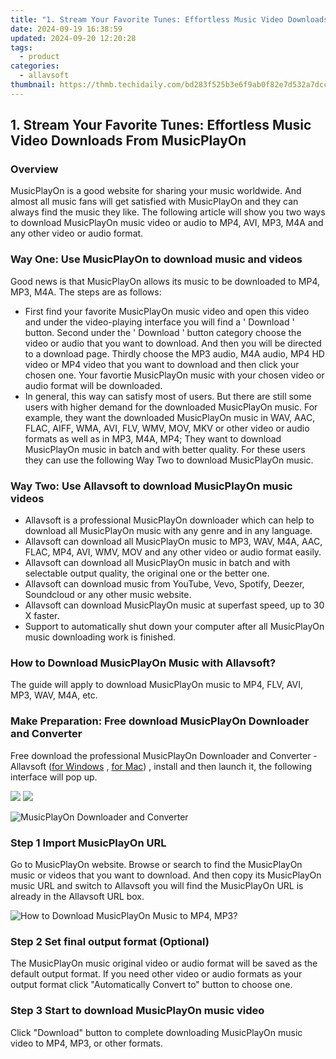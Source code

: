 ```yaml
---
title: "1. Stream Your Favorite Tunes: Effortless Music Video Downloads From MusicPlayOn"
date: 2024-09-19 16:38:59
updated: 2024-09-20 12:20:28
tags:
  - product
categories:
  - allavsoft
thumbnail: https://thmb.techidaily.com/bd283f525b3e6f9ab0f82e7d532a7dcceb86337b96557ac23492ec2be477bfa0.jpg
---
```


## 1. Stream Your Favorite Tunes: Effortless Music Video Downloads From MusicPlayOn

### Overview

MusicPlayOn is a good website for sharing your music worldwide. And almost all music fans will get satisfied with MusicPlayOn and they can always find the music they like. The following article will show you two ways to download MusicPlayOn music video or audio to MP4, AVI, MP3, M4A and any other video or audio format.

### Way One: Use MusicPlayOn to download music and videos

Good news is that MusicPlayOn allows its music to be downloaded to MP4, MP3, M4A. The steps are as follows:

* First find your favorite MusicPlayOn music video and open this video and under the video-playing interface you will find a ' Download ' button. Second under the ' Download ' button category choose the video or audio that you want to download. And then you will be directed to a download page. Thirdly choose the MP3 audio, M4A audio, MP4 HD video or MP4 video that you want to download and then click your chosen one. Your favortie MusicPlayOn music with your chosen video or audio format will be downloaded.
* In general, this way can satisfy most of users. But there are still some users with higher demand for the downloaded MusicPlayOn music. For example, they want the downloaded MusicPlayOn music in WAV, AAC, FLAC, AIFF, WMA, AVI, FLV, WMV, MOV, MKV or other video or audio formats as well as in MP3, M4A, MP4; They want to download MusicPlayOn music in batch and with better quality. For these users they can use the following Way Two to download MusicPlayOn music.

### Way Two: Use Allavsoft to download MusicPlayOn music videos

* Allavsoft is a professional MusicPlayOn downloader which can help to download all MusicPlayOn music with any genre and in any language.
* Allavsoft can download all MusicPlayOn music to MP3, WAV, M4A, AAC, FLAC, MP4, AVI, WMV, MOV and any other video or audio format easily.
* Allavsoft can download all MusicPlayOn music in batch and with selectable output quality, the original one or the better one.
* Allavsoft can download music from YouTube, Vevo, Spotify, Deezer, Soundcloud or any other music website.
* Allavsoft can download MusicPlayOn music at superfast speed, up to 30 X faster.
* Support to automatically shut down your computer after all MusicPlayOn music downloading work is finished.

### How to Download MusicPlayOn Music with Allavsoft?

The guide will apply to download MusicPlayOn music to MP4, FLV, AVI, MP3, WAV, M4A, etc.

### Make Preparation: Free download MusicPlayOn Downloader and Converter

Free download the professional MusicPlayOn Downloader and Converter - Allavsoft ([for Windows](https://tools.techidaily.com/allavsoft/products/) , [for Mac](https://tools.techidaily.com/allavsoft/products/)) , install and then launch it, the following interface will pop up.

[![](https://www.allavsoft.com/how-to/../images/how-to/free-download-win.jpg)](https://tools.techidaily.com/allavsoft/products/) [![](https://www.allavsoft.com/how-to/../images/how-to/free-download-mac.jpg)](https://tools.techidaily.com/allavsoft/products/)

![MusicPlayOn Downloader and Converter](https://www.allavsoft.com/how-to/../images/allavsoft/screen-shot-600.jpg)

### Step 1 Import MusicPlayOn URL

Go to MusicPlayOn website. Browse or search to find the MusicPlayOn music or videos that you want to download. And then copy its MusicPlayOn music URL and switch to Allavsoft you will find the MusicPlayOn URL is already in the Allavsoft URL box.

![How to Download MusicPlayOn Music to MP4, MP3?](https://www.allavsoft.com/how-to/../images/how-to/download-rtmp-video/download-rtmp-video.jpg)

### Step 2 Set final output format (Optional)

The MusicPlayOn music original video or audio format will be saved as the default output format. If you need other video or audio formats as your output format click "Automatically Convert to" button to choose one.

### Step 3 Start to download MusicPlayOn music video

Click "Download" button to complete downloading MusicPlayOn music video to MP4, MP3, or other formats.

<ins class="adsbygoogle"
     style="display:block"
     data-ad-format="autorelaxed"
     data-ad-client="ca-pub-7571918770474297"
     data-ad-slot="1223367746"></ins>



<ins class="adsbygoogle"
     style="display:block"
     data-ad-client="ca-pub-7571918770474297"
     data-ad-slot="8358498916"
     data-ad-format="auto"
     data-full-width-responsive="true"></ins>
